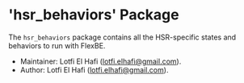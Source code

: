 # 'hsr_behaviors' Package

The `hsr_behaviors` package contains all the HSR-specific states and behaviors to run with FlexBE.

*   Maintainer: Lotfi El Hafi ([lotfi.elhafi@gmail.com](mailto:lotfi.elhafi@gmail.com)).
*   Author: Lotfi El Hafi ([lotfi.elhafi@gmail.com](mailto:lotfi.elhafi@gmail.com)).
